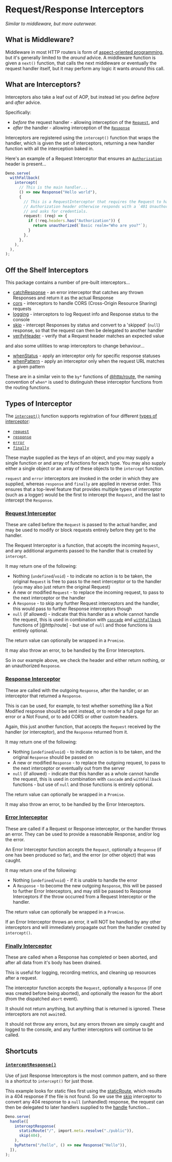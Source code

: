 # Request/Response Interceptors

_Similar to middleware, but more outerwear._

## What is Middleware?

Middleware in most HTTP routers is form of
[aspect-oriented programming](https://en.wikipedia.org/wiki/Aspect-oriented_programming),
but it's generally limited to the _around_ advice. A middleware function is
given a `next()` function, that calls the next middleware or eventually the
request handler itself, but it may perform any logic it wants _around_ this
call.

## What are Interceptors?

Interceptors also take a leaf out of AOP, but instead let you define _before_
and _after_ advice.

Specifically:

- _before_ the request handler - allowing interception of the
  [`Request`](https://developer.mozilla.org/en-US/docs/Web/API/Request), and
- _after_ the handler - allowing interception of the
  [`Response`](https://developer.mozilla.org/en-US/docs/Web/API/Response)

Interceptors are registered using the `intercept()` function that wraps the
handler, which is given the set of interceptors, returning a new handler
function with all the interception baked in.

Here's an example of a Request Interceptor that ensures an
[`Authorization`](https://developer.mozilla.org/en-US/docs/Web/HTTP/Headers/Authorization)
header is present...

```ts
Deno.serve(
  withFallback(
    intercept(
      // This is the main handler...
      () => new Response("Hello world"),
      {
        // This is a RequestInterceptor that requires the Request to have an
        // Authorization header otherwise responds with a `401 Unauthorized`,
        // and asks for credentials.
        request: (req) => {
          if (!req.headers.has("Authorization")) {
            return unauthorized(`Basic realm="Who are you?"`);
          }
        },
      },
    ),
  ),
);
```

## Off the Shelf Interceptors

This package contains a number of pre-built interceptors...

- [catchResponse](https://jsr.io/@http/interceptor/doc/catch-response/~/catchResponse) -
  an error interceptor that catches any thrown Responses and return it as the
  actual Response
- [cors](https://jsr.io/@http/interceptor/doc/cors/~/cors) - interceptors to
  handle CORS (Cross-Origin Resource Sharing) requests
- [logging](https://jsr.io/@http/interceptor/doc/logger/~/logging) -
  interceptors to log Request info and Response status to the console
- [skip](https://jsr.io/@http/interceptor/doc/skip/~/skip) - intercept Responses
  by status and convert to a 'skipped' (`null`) response, so that the request
  can then be delegated to another handler
- [verifyHeader](https://jsr.io/@http/interceptor/doc/verify-header/~/verifyHeader) -
  verify that a Request header matches an expected value

and also some utilities to wrap interceptors to change behaviour...

- [whenStatus](https://jsr.io/@http/interceptor/doc/when-status/~/whenStatus) -
  apply an interceptor only for specific response statuses
- [whenPattern](https://jsr.io/@http/interceptor/doc/when-pattern/~/whenPattern) -
  apply an interceptor only when the request URL matches a given pattern

These are in a similar vein to the `by*` functions of
[@http/route](https://jsr.io/@http/route), the naming convention of `when*` is
used to distinguish these interceptor functions from the routing functions.

## Types of Interceptor

The [`intercept()`](https://jsr.io/@http/interceptor/doc/intercept/~/intercept)
function supports registration of four different
[types of interceptor](https://jsr.io/@http/interceptor/doc/types/~/InterceptorKinds):

- [`request`](https://jsr.io/@http/interceptor/doc/types/~/InterceptorKinds.request)
- [`response`](https://jsr.io/@http/interceptor/doc/types/~/InterceptorKinds.response)
- [`error`](https://jsr.io/@http/interceptor/doc/types/~/InterceptorKinds.error)
- [`finally`](https://jsr.io/@http/interceptor/doc/types/~/InterceptorKinds.finally)

These maybe supplied as the keys of an object, and you may supply a single
function or and array of functions for each type. You may also supply either a
single object or an array of these objects to the `intercept` function.

`request` and `error` interceptors are invoked in the order in which they are
supplied, whereas `response` and `finally` are applied in reverse order. This
ensures that a top-level feature that provides multiple types of interceptor
(such as a logger) would be the first to intercept the `Request`, and the last
to intercept the `Response`.

### [Request Interceptor](https://jsr.io/@http/interceptor/doc/types/~/RequestInterceptor)

These are called before the `Request` is passed to the actual handler, and may
be used to modify or block requests entirely before they get to the handler.

The Request Interceptor is a function, that accepts the incoming `Request`, and
any additional arguments passed to the handler that is created by `intercept`.

It may return one of the following:

- Nothing (`undefined`/`void`) - to indicate no action is to be taken, the
  original `Request` is free to pass to the next interceptor or to the handler
  (you may also just return the original Request)
- A new or modified `Request` - to replace the incoming request, to pass to the
  next interceptor or the handler
- A `Response` - to skip any further Request interceptors and the handler, this
  would pass to further Response interceptors though
- `null` (if allowed) - indicate that this handler as a whole cannot handle the
  request, this is used in combination with
  [`cascade`](https://jsr.io/@http/route/doc/cascade/~/cascade) and
  [`withFallback`](https://jsr.io/@http/route/doc/with-fallback/~/withFallback)
  functions of [@http/route] - but use of `null` and those functions is entirely
  optional.

The return value can optionally be wrapped in a `Promise`.

It may also throw an error, to be handled by the Error Interceptors.

So in our example above, we check the header and either return nothing, or an
unauthorized `Response`.

### [Response Interceptor](https://jsr.io/@http/interceptor/doc/types/~/ResponseInterceptor)

These are called with the outgoing `Response`, after the handler, or an
interceptor that returned a `Response`.

This is can be used, for example, to test whether something like a Not Modified
response should be sent instead, or to render a full page for an error or a Not
Found, or to add CORS or other custom headers.

Again, this just another function, that accepts the `Request` received by the
handler (or interceptor), and the `Response` returned from it.

It may return one of the following:

- Nothing (`undefined`/`void`) - to indicate no action is to be taken, and the
  original `Response` should be passed on
- A new or modified `Response` - to replace the outgoing request, to pass to the
  next interceptor or eventually out from the server
- `null` (if allowed) - indicate that this handler as a whole cannot handle the
  request, this is used in combination with `cascade` and `withFallback`
  functions - but use of `null` and those functions is entirely optional.

The return value can optionally be wrapped in a `Promise`.

It may also throw an error, to be handled by the Error Interceptors.

### [Error Interceptor](https://jsr.io/@http/interceptor/doc/types/~/ErrorInterceptor)

These are called if a Request or Response interceptor, or the handler throws an
error. They can be used to provide a reasonable Response, and/or log the error.

An Error Interceptor function accepts the `Request`, optionally a `Response` (if
one has been produced so far), and the error (or other object) that was caught.

It may return one of the following:

- Nothing (`undefined`/`void`) - if it is unable to handle the error
- A `Response` - to become the new outgoing `Response`, this will be passed to
  further Error Interceptors, and may still be passed to Response Interceptors
  if the throw occurred from a Request Interceptor or the handler.

The return value can optionally be wrapped in a `Promise`.

If an Error Interceptor throws an error, it will NOT be handled by any other
interceptors and will immediately propagate out from the handler created by
`intercept()`.

### [Finally Interceptor](https://jsr.io/@http/interceptor/doc/types/~/FinallyInterceptor)

These are called when a Response has completed or been aborted, and after all
data from it's body has been drained.

This is useful for logging, recording metrics, and cleaning up resources after a
request.

The interceptor function accepts the `Request`, optionally a `Response` (if one
was created before being aborted), and optionally the reason for the abort (from
the dispatched `abort` event).

It should not return anything, but anything that is returned is ignored. These
interceptors are not `await`ed.

It should not throw any errors, but any errors thrown are simply caught and
logged to the console, and any further interceptors will continue to be called.

## Shortcuts

### [`interceptResponse()`](https://jsr.io/@http/interceptor/doc/intercept-response/~/interceptResponse)

Use of just Response Interceptors is the most common pattern, and so there is a
shortcut to `intercept()` for just those.

This example looks for static files first using the
[staticRoute](https://jsr.io/@http/route-deno/doc/static-route/~/staticRoute),
which results in a 404 response if the file is not found. So we use the
[skip](https://jsr.io/@http/interceptor/doc/skip/~/skip) interceptor to convert
any 404 response to a `null` (unhandled) response, the request can then be
delegated to later handlers supplied to the
[handle](https://jsr.io/@http/route/doc/handle/~/handle) function...

```ts
Deno.serve(
  handle([
    interceptResponse(
      staticRoute("/", import.meta.resolve("./public")),
      skip(404),
    ),
    byPattern("/hello", () => new Response("Hello")),
  ]),
);
```
